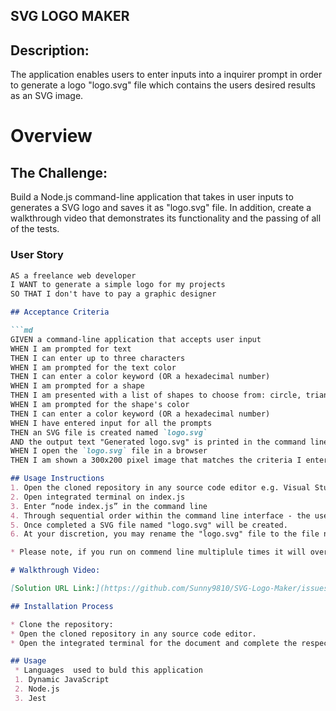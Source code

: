 ##  SVG LOGO MAKER

## Description:
The application enables users to enter inputs into a inquirer prompt in order to generate a logo "logo.svg" file which contains the users desired results as an SVG image.

# Overview

## The Challenge:
Build a Node.js command-line application that takes in user inputs to generates a SVG logo and saves it as "logo.svg" file. In addition, create a walkthrough video that demonstrates its functionality and the passing of all of the tests.

### User Story

```md
AS a freelance web developer
I WANT to generate a simple logo for my projects
SO THAT I don't have to pay a graphic designer

## Acceptance Criteria

```md
GIVEN a command-line application that accepts user input
WHEN I am prompted for text
THEN I can enter up to three characters
WHEN I am prompted for the text color
THEN I can enter a color keyword (OR a hexadecimal number)
WHEN I am prompted for a shape
THEN I am presented with a list of shapes to choose from: circle, triangle, and square
WHEN I am prompted for the shape's color
THEN I can enter a color keyword (OR a hexadecimal number)
WHEN I have entered input for all the prompts
THEN an SVG file is created named `logo.svg`
AND the output text "Generated logo.svg" is printed in the command line
WHEN I open the `logo.svg` file in a browser
THEN I am shown a 300x200 pixel image that matches the criteria I entered

## Usage Instructions
1. Open the cloned repository in any source code editor e.g. Visual Studio Code.
2. Open integrated terminal on index.js
3. Enter “node index.js” in the command line
4. Through sequential order within the command line interface - the user will be presented with npm inquirer questions - the user will provide a response to each question and proceed.
5. Once completed a SVG file named "logo.svg" will be created.
6. At your discretion, you may rename the "logo.svg" file to the file name of your choice.

* Please note, if you run on commend line multiplule times it will override previous logo.svg file. 

# Walkthrough Video:

[Solution URL Link:](https://github.com/Sunny9810/SVG-Logo-Maker/issues/1#issue-1684388081)

## Installation Process

* Clone the repository:
* Open the cloned repository in any source code editor.
* Open the integrated terminal for the document and complete the respective installation guides.

## Usage
 * Languages  used to buld this application
 1. Dynamic JavaScript
 2. Node.js 
 3. Jest
